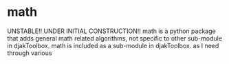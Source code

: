 # math
UNSTABLE!! UNDER INITIAL CONSTRUCTION!! math is a python package that adds general math related algorithms, not specific to other sub-module in djakToolbox. math is included as a sub-module in djakToolbox. as I need through various  
